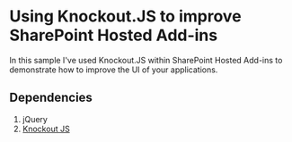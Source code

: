# Using Knockout.JS to improve SharePoint Hosted Add-ins
In this sample I've used Knockout.JS within SharePoint Hosted Add-ins to demonstrate how to improve the UI of your applications.

## Dependencies
1. jQuery
2. [Knockout JS](http://knockoutjs.com/documentation/introduction.html)




